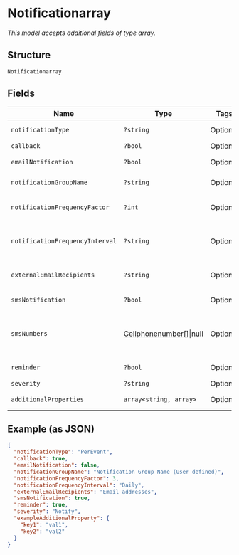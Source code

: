 
# Notificationarray

*This model accepts additional fields of type array.*

## Structure

`Notificationarray`

## Fields

| Name | Type | Tags | Description | Getter | Setter |
|  --- | --- | --- | --- | --- | --- |
| `notificationType` | `?string` | Optional | - | getNotificationType(): ?string | setNotificationType(?string notificationType): void |
| `callback` | `?bool` | Optional | - | getCallback(): ?bool | setCallback(?bool callback): void |
| `emailNotification` | `?bool` | Optional | - | getEmailNotification(): ?bool | setEmailNotification(?bool emailNotification): void |
| `notificationGroupName` | `?string` | Optional | - | getNotificationGroupName(): ?string | setNotificationGroupName(?string notificationGroupName): void |
| `notificationFrequencyFactor` | `?int` | Optional | - | getNotificationFrequencyFactor(): ?int | setNotificationFrequencyFactor(?int notificationFrequencyFactor): void |
| `notificationFrequencyInterval` | `?string` | Optional | - | getNotificationFrequencyInterval(): ?string | setNotificationFrequencyInterval(?string notificationFrequencyInterval): void |
| `externalEmailRecipients` | `?string` | Optional | - | getExternalEmailRecipients(): ?string | setExternalEmailRecipients(?string externalEmailRecipients): void |
| `smsNotification` | `?bool` | Optional | - | getSmsNotification(): ?bool | setSmsNotification(?bool smsNotification): void |
| `smsNumbers` | [Cellphonenumber](../../doc/models/cellphonenumber.md)[]\|null | Optional | This is Array of a container for any-of cases. | getSmsNumbers(): ?array | setSmsNumbers(?array smsNumbers): void |
| `reminder` | `?bool` | Optional | - | getReminder(): ?bool | setReminder(?bool reminder): void |
| `severity` | `?string` | Optional | - | getSeverity(): ?string | setSeverity(?string severity): void |
| `additionalProperties` | `array<string, array>` | Optional | - | findAdditionalProperty(string key): array | additionalProperty(string key, array value): void |

## Example (as JSON)

```json
{
  "notificationType": "PerEvent",
  "callback": true,
  "emailNotification": false,
  "notificationGroupName": "Notification Group Name (User defined)",
  "notificationFrequencyFactor": 3,
  "notificationFrequencyInterval": "Daily",
  "externalEmailRecipients": "Email addresses",
  "smsNotification": true,
  "reminder": true,
  "severity": "Notify",
  "exampleAdditionalProperty": {
    "key1": "val1",
    "key2": "val2"
  }
}
```

